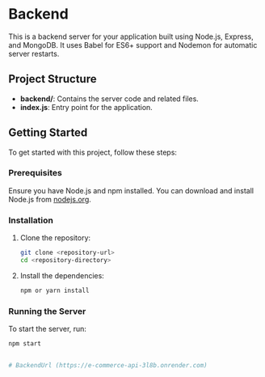 # Backend

This is a backend server for your application built using Node.js, Express, and MongoDB. It uses Babel for ES6+ support and Nodemon for automatic server restarts.

## Project Structure

- **backend/**: Contains the server code and related files.
- **index.js**: Entry point for the application.

## Getting Started

To get started with this project, follow these steps:

### Prerequisites

Ensure you have Node.js and npm installed. You can download and install Node.js from [nodejs.org](https://nodejs.org/).

### Installation

1. Clone the repository:
    ```bash
    git clone <repository-url>
    cd <repository-directory>
    ```

2. Install the dependencies:
    ```bash
    npm or yarn install
    ```

### Running the Server

To start the server, run:
```bash
npm start


# BackendUrl (https://e-commerce-api-3l8b.onrender.com)
